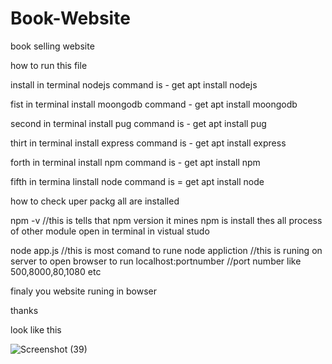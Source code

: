# Book-Website
book selling website

how to run this file

install in terminal  nodejs command is - get apt install nodejs

fist in terminal install moongodb command - get apt install moongodb

second in terminal install pug command is  - get apt install pug

thirt in terminal install express command is - get apt install express

forth in terminal install npm command is   - get apt install npm

fifth in termina linstall node command is  = get apt install node
 
 how to check uper  packg all are installed
 
 npm -v //this is tells that npm version it mines npm is install  thes all process of other module
 open in terminal in vistual studo
 
 node app.js  //this is most comand to rune node appliction //this is runing on server to open browser to run 
 localhost:portnumber  //port number like 500,8000,80,1080 etc
 
 finaly you website runing in bowser 
 
 thanks


look like this

![Screenshot (39)](https://user-images.githubusercontent.com/112177003/221491640-4fd9a6e2-1a63-42a7-982e-50634f0dcf53.png)

